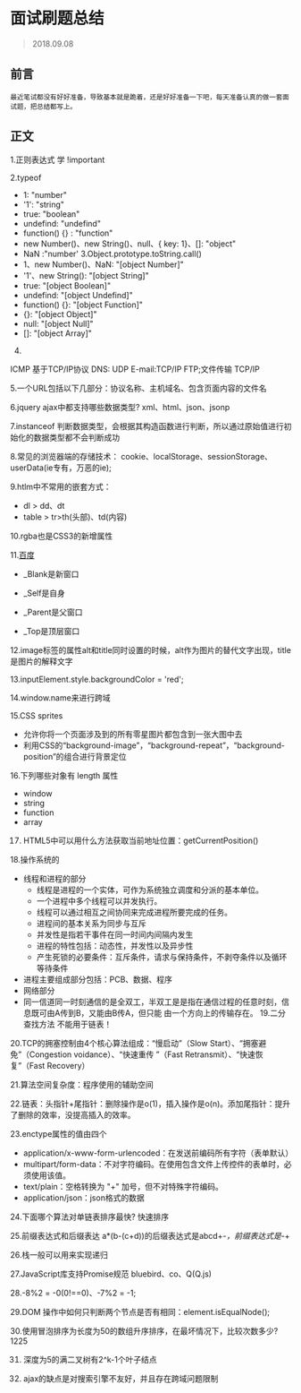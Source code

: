 # 面试刷题总结
> 2018.09.08
## 前言
    最近笔试都没有好好准备，导致基本就是跪着，还是好好准备一下吧，每天准备认真的做一套面试题，把总结都写上。
## 正文
1.正则表达式 学 !important

2.typeof 
- 1: "number"
- '1': "string"
- true: "boolean"
- undefind: "undefind"
- function() {} : "function"
- new Number()、new String()、null、{ key: 1}、[]: "object"
- NaN :"number'
3.Object.prototype.toString.call()
- 1、new Number()、NaN: "[object Number]"
- '1'、new String(): "[object String]"
- true: "[object Boolean]"
- undefind: "[object Undefind]"
- function() {}: "[object Function]"
- {}: "[object Object]"
- null: "[object Null]"
- []: "[object Array]"
 
4.
ICMP  基于TCP/IP协议
DNS: UDP
E-mail:TCP/IP
FTP;文件传输 TCP/IP

5.一个URL包括以下几部分：协议名称、主机域名、包含页面内容的文件名

6.jquery ajax中都支持哪些数据类型? xml、html、json、jsonp

7.instanceof 判断数据类型，会根据其构造函数进行判断，所以通过原始值进行初始化的数据类型都不会判断成功

8.常见的浏览器端的存储技术： cookie、localStorage、sessionStorage、userData(ie专有，万恶的ie);

9.htlm中不常用的嵌套方式：  
- dl > dd、dt
- table > tr>th(头部)、td(内容)

10.rgba也是CSS3的新增属性

11.<a href="http://www.baidu.com" target="_Blank">百度</a>

- _Blank是新窗口

- _Self是自身

- _Parent是父窗口

- _Top是顶层窗口

12.image标签的属性alt和title同时设置的时候，alt作为图片的替代文字出现，title是图片的解释文字

13.inputElement.style.backgroundColor = 'red';

14.window.name来进行跨域

15.CSS sprites
- 允许你将一个页面涉及到的所有零星图片都包含到一张大图中去
- 利用CSS的“background-image”，“background-repeat”，“background-position”的组合进行背景定位

16.下列哪些对象有 length 属性
- window
- string
- function
- array

17. HTML5中可以用什么方法获取当前地址位置：getCurrentPosition()

18.操作系统的

 - 线程和进程的部分
   - 线程是进程的一个实体，可作为系统独立调度和分派的基本单位。
   - 一个进程中多个线程可以并发执行。
   - 线程可以通过相互之间协同来完成进程所要完成的任务。
   - 进程间的基本关系为同步与互斥
   - 并发性是指若干事件在同一时间内间隔内发生
   - 进程的特性包括：动态性，并发性以及异步性
   - 产生死锁的必要条件：互斥条件，请求与保持条件，不剥夺条件以及循环等待条件
 - 进程主要组成部分包括：PCB、数据、程序
  - 网络部分
   - 同一信道同一时刻通信的是全双工，半双工是是指在通信过程的任意时刻，信息既可由A传到B，又能由B传A，但只能 由一个方向上的传输存在。
19.二分查找方法 不能用于链表！

20.TCP的拥塞控制由4个核心算法组成：“慢启动”（Slow Start）、“拥塞避免”（Congestion voidance）、“快速重传 ”（Fast Retransmit）、“快速恢复”（Fast Recovery）

21.算法空间复杂度：程序使用的辅助空间

22.链表：头指针+尾指针：删除操作是o(1)，插入操作是o(n)。添加尾指针：提升了删除的效率，没提高插入的效率。

23.enctype属性的值由四个
- application/x-www-form-urlencoded：在发送前编码所有字符（表单默认）
- multipart/form-data：不对字符编码。在使用包含文件上传控件的表单时，必须使用该值。
- text/plain：空格转换为 "+" 加号，但不对特殊字符编码。
- application/json：json格式的数据

24.下面哪个算法对单链表排序最快? 快速排序

25.前缀表达式和后缀表达
a*(b-(c+d))的后缀表达式是abcd+-*，前缀表达式是*-+ 

26.栈一般可以用来实现递归

27.JavaScript库支持Promise规范 bluebird、co、Q(Q.js)

28.-8%2 = -0(0!==0)、-7%2 = -1;

29.DOM 操作中如何只判断两个节点是否有相同：element.isEqualNode();

30.使用冒泡排序为长度为50的数组升序排序，在最坏情况下，比较次数多少? 1225

31. 深度为5的满二叉树有2^k-1个叶子结点

32. ajax的缺点是对搜索引擎不友好，并且存在跨域问题限制



